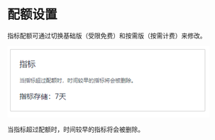 # 配额设置<a name="aom_02_008202"></a>

指标配额可通过切换基础版（受限免费）和按需版（按需计费）来修改。

![](figures/zh-cn_image_0263893510.png)

当指标超过配额时，时间较早的指标将会被删除。

